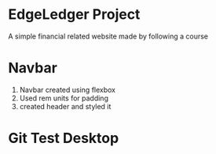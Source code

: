 # EdgeLedger Project
A simple financial related website made by following a course
# Navbar
1. Navbar created using flexbox
2. Used rem units for padding
3. created header and styled it 
# Git Test Desktop
